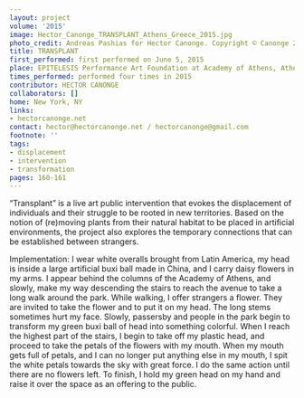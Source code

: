 ```yaml
---
layout: project
volume: '2015'
image: Hector_Canonge_TRANSPLANT_Athens_Greece_2015.jpg
photo_credit: Andreas Pashias for Hector Canonge. Copyright © Canonge 2015.
title: TRANSPLANT
first_performed: first performed on June 5, 2015
place: EPITELESIS Performance Art Foundation at Academy of Athens, Athens, Greece
times_performed: performed four times in 2015
contributor: HECTOR CANONGE
collaborators: []
home: New York, NY
links:
- hectorcanonge.net
contact: hector@hectorcanonge.net / hectorcanonge@gmail.com
footnote: ''
tags:
- displacement
- intervention
- transformation
pages: 160-161
---
```


“Transplant” is a live art public intervention that evokes the displacement of individuals and their struggle to be rooted in new territories. Based on the notion of (re)moving plants from their natural habitat to be placed in artificial environments, the project also explores the temporary connections that can be established between strangers.

Implementation: I wear white overalls brought from Latin America, my head is inside a large artificial buxi ball made in China, and I carry daisy flowers in my arms. I appear behind the columns of the Academy of Athens, and slowly, make my way descending the stairs to reach the avenue to take a long walk around the park. While walking, I offer strangers a flower. They are invited to take the flower and to put it on my head. The long stems sometimes hurt my face. Slowly, passersby and people in the park begin to transform my green buxi ball of head into something colorful. When I reach the highest part of the stairs, I begin to take off my plastic head, and proceed to take the petals of the flowers with my mouth. When my mouth gets full of petals, and I can no longer put anything else in my mouth, I spit the white petals towards the sky with great force. I do the same action until there are no flowers left. To finish, I hold my green head on my hand and raise it over the space as an offering to the public.
